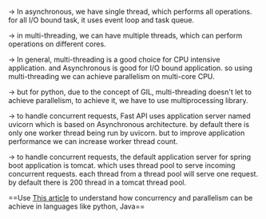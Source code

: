 
-> In asynchronous, we have single thread, which performs all operations. for all I/O bound task, it uses event loop and task queue. 

-> in multi-threading, we can have multiple threads, which can perform operations on different cores.

-> In general, multi-threading is a good choice for CPU intensive application. and Asynchronous is good for I/O bound application. so using multi-threading we can achieve parallelism on multi-core CPU.

-> but for python, due to the concept of GIL, multi-threading doesn't let to achieve parallelism, to achieve it, we have to use multiprocessing library.

-> to handle concurrent requests, Fast API uses application server named uvicorn which is based on Asynchronous architecture. by default there is only one worker thread being run by uvicorn. but to improve application performance we can increase worker thread count.

-> to handle concurrent requests, the default application server for spring boot application is tomcat. which uses thread pool to serve incoming concurrent requests. each thread from a thread pool will serve one request. by default there is 200 thread in a tomcat thread pool.


==Use [This article](https://medium.com/pythons-gurus/understanding-concurrency-and-parallelism-in-python-a-comparative-guide-with-java-and-c-6167f3732b15) to understand how concurrency and parallelism can be achieve in languages like python, Java==